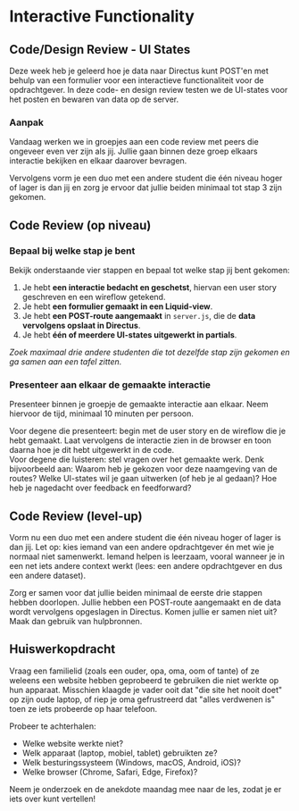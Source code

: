 # Interactive Functionality

## Code/Design Review - UI States

Deze week heb je geleerd hoe je data naar Directus kunt POST'en met behulp van een formulier voor een interactieve functionaliteit voor de opdrachtgever. In deze code- en design review testen we de UI-states voor het posten en bewaren van data op de server. 

### Aanpak

Vandaag werken we in groepjes aan een code review met peers die ongeveer even ver zijn als jij. Jullie gaan binnen deze groep elkaars interactie bekijken en elkaar daarover bevragen. 

Vervolgens vorm je een duo met een andere student die één niveau hoger of lager is dan jij en zorg je ervoor dat jullie beiden minimaal tot stap 3 zijn gekomen. 

## Code Review (op niveau)  

### Bepaal bij welke stap je bent  

Bekijk onderstaande vier stappen en bepaal tot welke stap jij bent gekomen:  

1. Je hebt **een interactie bedacht en geschetst**, hiervan een user story geschreven en een wireflow getekend.  
2. Je hebt **een formulier gemaakt in een Liquid-view**.  
3. Je hebt **een POST-route aangemaakt** in `server.js`, die de **data vervolgens opslaat in Directus**.  
4. Je hebt **één of meerdere UI-states uitgewerkt in partials**.  

_Zoek maximaal drie andere studenten die tot dezelfde stap zijn gekomen en ga samen aan een tafel zitten._

### Presenteer aan elkaar de gemaakte interactie

Presenteer binnen je groepje de gemaakte interactie aan elkaar. Neem hiervoor de tijd, minimaal 10 minuten per persoon.  

Voor degene die presenteert: begin met de user story en de wireflow die je hebt gemaakt. Laat vervolgens de interactie zien in de browser en toon daarna hoe je dit hebt uitgewerkt in de code.  
Voor degene die luisteren: stel vragen over het gemaakte werk. Denk bijvoorbeeld aan: Waarom heb je gekozen voor deze naamgeving van de routes? Welke UI-states wil je gaan uitwerken (of heb je al gedaan)? Hoe heb je nagedacht over feedback en feedforward?

## Code Review (level-up)

Vorm nu een duo met een andere student die één niveau hoger of lager is dan jij. Let op: kies iemand van een andere opdrachtgever én met wie je normaal niet samenwerkt. Iemand helpen is leerzaam, vooral wanneer je in een net iets andere context werkt (lees: een andere opdrachtgever en dus een andere dataset). 

Zorg er samen voor dat jullie beiden minimaal de eerste drie stappen hebben doorlopen. Jullie hebben een POST-route aangemaakt en de data wordt vervolgens opgeslagen in Directus. Komen jullie er samen niet uit? Maak dan gebruik van hulpbronnen. 

## Huiswerkopdracht  

Vraag een familielid (zoals een ouder, opa, oma, oom of tante) of ze weleens een website hebben geprobeerd te gebruiken die niet werkte op hun apparaat. Misschien klaagde je vader ooit dat "die site het nooit doet" op zijn oude laptop, of riep je oma gefrustreerd dat "alles verdwenen is" toen ze iets probeerde op haar telefoon.

Probeer te achterhalen:  
- Welke website werkte niet?  
- Welk apparaat (laptop, mobiel, tablet) gebruikten ze?  
- Welk besturingssysteem (Windows, macOS, Android, iOS)?  
- Welke browser (Chrome, Safari, Edge, Firefox)?  

Neem je onderzoek en de anekdote maandag mee naar de les, zodat je er iets over kunt vertellen!
